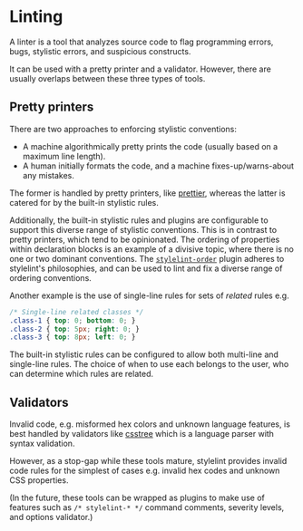# Linting

A linter is a tool that analyzes source code to flag programming errors, bugs, stylistic errors, and suspicious constructs.

It can be used with a pretty printer and a validator. However, there are usually overlaps between these three types of tools.

## Pretty printers

There are two approaches to enforcing stylistic conventions:

-   A machine algorithmically pretty prints the code (usually based on a maximum line length).
-   A human initially formats the code, and a machine fixes-up/warns-about any mistakes.

The former is handled by pretty printers, like [prettier](https://github.com/prettier/prettier), whereas the latter is catered for by the built-in stylistic rules.

Additionally, the built-in stylistic rules and plugins are configurable to support this diverse range of stylistic conventions. This is in contrast to pretty printers, which tend to be opinionated. The ordering of properties within declaration blocks is an example of a divisive topic, where there is no one or two dominant conventions. The [`stylelint-order`](https://www.npmjs.com/package/stylelint-order) plugin adheres to stylelint's philosophies, and can be used to lint and fix a diverse range of ordering conventions.

Another example is the use of single-line rules for sets of _related_ rules e.g.

```css
/* Single-line related classes */
.class-1 { top: 0; bottom: 0; }
.class-2 { top: 5px; right: 0; }
.class-3 { top: 8px; left: 0; }
```

The built-in stylistic rules can be configured to allow both multi-line and single-line rules. The choice of when to use each belongs to the user, who can determine which rules are related.

## Validators

Invalid code, e.g. misformed hex colors and unknown language features, is best handled by validators like [csstree](https://github.com/csstree/csstree) which is a language parser with syntax validation.

However, as a stop-gap while these tools mature, stylelint provides invalid code rules for the simplest of cases e.g. invalid hex codes and unknown CSS properties.

(In the future, these tools can be wrapped as plugins to make use of features such as `/* stylelint-* */` command comments, severity levels, and options validator.)
